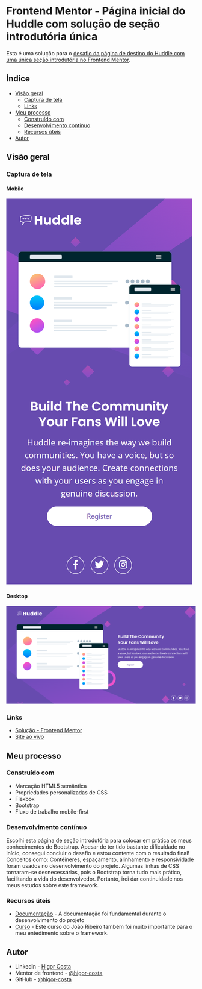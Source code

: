 # Frontend Mentor - Página inicial do Huddle com solução de seção introdutória única

Esta é uma solução para o [desafio da página de destino do Huddle com uma única seção introdutória no Frontend Mentor](https://www.frontendmentor.io/challenges/huddle-landing-page-with-a-single-introductory-section-B_2Wvxgi0).

## Índice

- [Visão geral](#visão-geral)
  - [Captura de tela](#captura-de-tela)
  - [Links](#links)
- [Meu processo](#meu-processo)
  - [Construído com](#construído-com)
  - [Desenvolvimento contínuo](#desenvolvimento-contínuo)
  - [Recursos úteis](#useful-resources)
- [Autor](#autor)

## Visão geral

### Captura de tela

#### Mobile

![](/src/images/screenshots/captura-mobile.png)

#### Desktop

![](/src/images/screenshots/captura-desktop.png)

### Links

- [Solução - Frontend Mentor](https://www.frontendmentor.io/solutions/huddle-landing-page-seo-introdutria-5XvGD9dmfy)
- [Site ao vivo](https://higor-costa.github.io/huddle-landing-page-secao-introdutoria/)

## Meu processo

### Construído com

- Marcação HTML5 semântica
- Propriedades personalizadas de CSS
- Flexbox
- Bootstrap
- Fluxo de trabalho mobile-first

### Desenvolvimento contínuo

Escolhi esta página de seção introdutória para colocar em prática os meus conhecimentos de Bootstrap. Apesar de ter tido bastante dificuldade no início, consegui concluir o desafio e estou contente com o resultado final! Conceitos como: Contêineres, espaçamento, alinhamento e responsividade foram usados no desenvolvimento do projeto. Algumas linhas de CSS tornaram-se desnecessárias, pois
o Bootstrap torna tudo mais prático, facilitando a vida do desenvolvedor. Portanto, irei dar continuidade nos meus estudos sobre este framework.

### Recursos úteis

- [Documentação](https://getbootstrap.com/docs/5.2/getting-started/introduction/) - A documentação foi fundamental durante o desenvolvimento do projeto
- [Curso](https://youtube.com/playlist?list=PLXik_5Br-zO-iwhAe12sirOo_LZ0t-qEm) - Este curso do João Ribeiro também foi muito importante para o meu entedimento sobre o framework.

## Autor

- Linkedin - [Higor Costa](https://www.linkedin.com/in/higor-costa-/)
- Mentor de frontend - [@higor-costa](https://www.frontendmentor.io/profile/higor-costa)
- GitHub - [@higor-costa](https://github.com/higor-costa)
